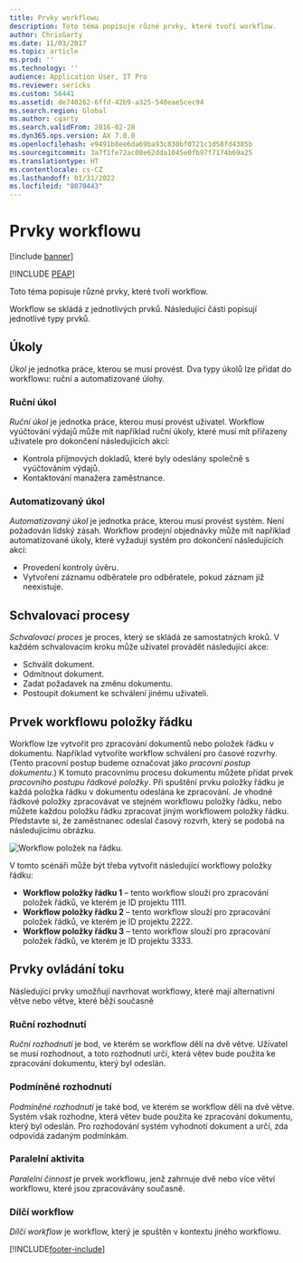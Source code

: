 ```yaml
---
title: Prvky workflowu
description: Toto téma popisuje různé prvky, které tvoří workflow.
author: ChrisGarty
ms.date: 11/03/2017
ms.topic: article
ms.prod: ''
ms.technology: ''
audience: Application User, IT Pro
ms.reviewer: sericks
ms.custom: 56441
ms.assetid: de740262-6ffd-42b9-a325-540eae5cec94
ms.search.region: Global
ms.author: cgarty
ms.search.validFrom: 2016-02-28
ms.dyn365.ops.version: AX 7.0.0
ms.openlocfilehash: e9491b8ee6da69ba93c830bf0721c1d58fd4385b
ms.sourcegitcommit: 3a7f1fe72ac08e62dda1045e0fb97f7174b69a25
ms.translationtype: HT
ms.contentlocale: cs-CZ
ms.lasthandoff: 01/31/2022
ms.locfileid: "8070443"
---
```

# <a name="workflow-elements"></a>Prvky workflowu

[!include [banner](../includes/banner.md)]


[!INCLUDE [PEAP](../../../includes/peap-1.md)]

Toto téma popisuje různé prvky, které tvoří workflow.

Workflow se skládá z jednotlivých prvků. Následující části popisují jednotlivé typy prvků.

## <a name="tasks"></a>Úkoly

*Úkol* je jednotka práce, kterou se musí provést. Dva typy úkolů lze přidat do workflowu: ruční a automatizované úlohy.

### <a name="manual-task"></a>Ruční úkol

*Ruční úkol* je jednotka práce, kterou musí provést uživatel. Workflow vyúčtování výdajů může mít například ruční úkoly, které musí mít přiřazeny uživatele pro dokončení následujících akcí:

- Kontrola příjmových dokladů, které byly odeslány společně s vyúčtováním výdajů.
- Kontaktování manažera zaměstnance.

### <a name="automated-task"></a>Automatizovaný úkol

*Automatizovaný úkol* je jednotka práce, kterou musí provést systém. Není požadován lidský zásah. Workflow prodejní objednávky může mít například automatizované úkoly, které vyžadují systém pro dokončení následujících akcí:

- Provedení kontroly úvěru.
- Vytvoření záznamu odběratele pro odběratele, pokud záznam již neexistuje.

## <a name="approval-processes"></a>Schvalovací procesy

*Schvalovací proces* je proces, který se skládá ze samostatných kroků. V každém schvalovacím kroku může uživatel provádět následující akce:

- Schválit dokument.
- Odmítnout dokument.
- Zadat požadavek na změnu dokumentu.
- Postoupit dokument ke schválení jinému uživateli.

## <a name="line-item-workflow-elements"></a>Prvek workflowu položky řádku

Workflow lze vytvořit pro zpracování dokumentů nebo položek řádku v dokumentu. Například vytvoříte workflow schválení pro časové rozvrhy. (Tento pracovní postup budeme označovat jako *pracovní postup dokumentu*.) K tomuto pracovnímu procesu dokumentu můžete přidat prvek *pracovního postupu řádkové položky*. Při spuštění prvku položky řádku je každá položka řádku v dokumentu odeslána ke zpracování. Je vhodné řádkové položky zpracovávat ve stejném workflowu položky řádku, nebo můžete každou položku řádku zpracovat jiným workflowem položky řádku. Představte si, že zaměstnanec odeslal časový rozvrh, který se podobá na následujícímu obrázku.

![Workflow položek na řádku.](./media/workflow_lineitemworkflow.gif)

V tomto scénáři může být třeba vytvořit následující workflowy položky řádku:

- **Workflow položky řádku 1** – tento workflow slouží pro zpracování položek řádků, ve kterém je ID projektu 1111.
- **Workflow položky řádku 2** – tento workflow slouží pro zpracování položek řádků, ve kterém je ID projektu 2222.
- **Workflow položky řádku 3** – tento workflow slouží pro zpracování položek řádků, ve kterém je ID projektu 3333.

## <a name="flow-control-elements"></a>Prvky ovládání toku

Následující prvky umožňují navrhovat workflowy, které mají alternativní větve nebo větve, které běží současně

### <a name="manual-decision"></a>Ruční rozhodnutí

*Ruční rozhodnutí* je bod, ve kterém se workflow dělí na dvě větve. Uživatel se musí rozhodnout, a toto rozhodnutí určí, která větev bude použita ke zpracování dokumentu, který byl odeslán.

### <a name="conditional-decision"></a>Podmíněné rozhodnutí

*Podmíněné rozhodnutí* je také bod, ve kterém se workflow dělí na dvě větve. Systém však rozhodne, která větev bude použita ke zpracování dokumentu, který byl odeslán. Pro rozhodování systém vyhodnotí dokument a určí, zda odpovídá zadaným podmínkám.

### <a name="parallel-activity"></a>Paralelní aktivita

*Paralelní činnost* je prvek workflowu, jenž zahrnuje dvě nebo více větví workflowu, které jsou zpracovávány současně.

### <a name="subworkflow"></a>Dílčí workflow

*Dílčí workflow* je workflow, který je spuštěn v kontextu jiného workflowu.


[!INCLUDE[footer-include](../../../includes/footer-banner.md)]